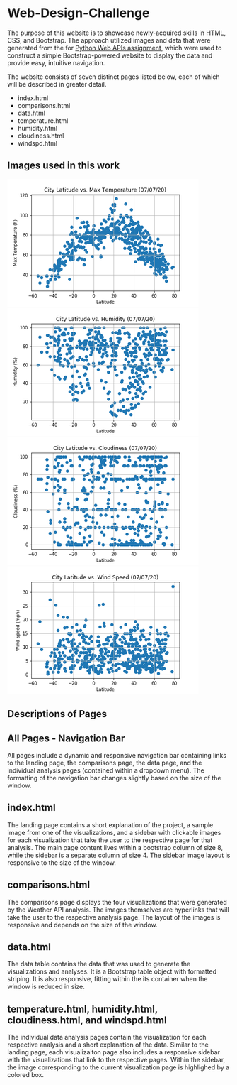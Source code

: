 # Web-Design-Challenge

The purpose of this website is to showcase newly-acquired skills in HTML, CSS, and Bootstrap. The approach utilized images and data that were generated from the for [Python Web APIs assignment](https://github.com/jgabunilas/python-api-challenge), which were used to construct a simple Bootstrap-powered website to display the data and provide easy, intuitive navigation.

The website consists of seven distinct pages listed below, each of which will be described in greater detail.

* index.html
* comparisons.html
* data.html
* temperature.html
* humidity.html
* cloudiness.html
* windspd.html

## Images used in this work

![Image](/WebVisualizations/images/Fig1_Lat_v_Temp.png)
![Image](/WebVisualizations/images/Fig2_Lat_v_Hum.png)
![Image](/WebVisualizations/images/Fig3_Lat_v_Cloud.png)
![Image](/WebVisualizations/images/Fig4_Lat_v_Wind.png)

## Descriptions of Pages

## All Pages - Navigation Bar

All pages include a dynamic and responsive navigation bar containing links to the landing page, the comparisons page, the data page, and the individual analysis pages (contained within a dropdown menu). The formatting of the navigation bar changes slightly based on the size of the window.

## index.html

The landing page contains a short explanation of the project, a sample image from one of the visualizations, and a sidebar with clickable images for each visualization that take the user to the respective page for that analysis. The main page content lives within a bootstrap column of size 8, while the sidebar is a separate column of size 4. The sidebar image layout is responsive to the size of the window.

## comparisons.html

The comparisons page displays the four visualizations that were generated by the Weather API analysis. The images themselves are hyperlinks that will take the user to the respective analysis page. The layout of the images is responsive and depends on the size of the window.

## data.html

The data table contains the data that was used to generate the visualizations and analyses. It is a Bootstrap table object with formatted striping. It is also responsive, fitting within the its container when the window is reduced in size.

 ## temperature.html, humidity.html, cloudiness.html, and windspd.html

 The individual data analysis pages contain the visualization for each respective analysis and a short explanation of the data. Similar to the landing page, each visualizaiton page also includes a responsive sidebar with the visualizations that link to the respective pages. Within the sidebar, the image corresponding to the current visualization page is highlighed by a colored box.